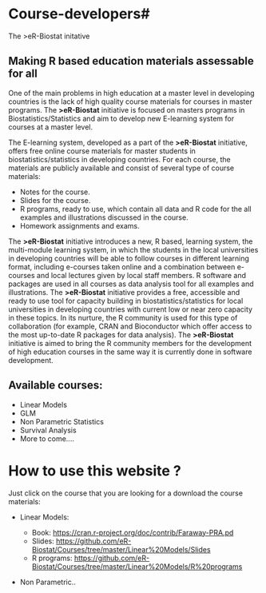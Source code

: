 # Course-developers# 
The >eR-Biostat initative
## Making R based education materials assessable for all
One of the main problems in high education at a master level in developing countries is the lack of high quality course materials for courses in master programs. The **>eR-Biostat**  initiative is focused on masters programs in Biostatistics/Statistics and aim to develop new E-learning system for courses at a master level.

The E-learning system, developed as a part of the **>eR-Biostat**  initiative, offers free online course materials for master students in biostatistics/statistics in developing countries. For each course, the materials are publicly available and consist of several type of course materials: 
* Notes for the course.
* Slides for the course.
* R programs, ready to use, which contain all data and R code for the all examples and illustrations discussed in the course.
* Homework assignments and exams.

The **>eR-Biostat** initiative introduces a new, R based, learning system, the multi-module learning system,  in which the students in the local universities in developing countries will be able to follow courses in different learning format, including e-courses taken online and a combination between e-courses and local lectures given by local staff members. R software and packages are used in all courses as data analysis tool for all examples and illustrations. The **>eR-Biostat**  initiative provides a free, accessible and ready to use tool for capacity building in biostatistics/statistics for local universities in developing countries with current low or near zero capacity in these topics. In its nurture, the R community is used for this type of collaboration (for example, CRAN and Bioconductor which offer access to the most up-to-date R packages for data analysis). The **>eR-Biostat**  initiative is aimed to bring the R community members for the development of high education courses in the same way it is currently done in software development.

## Available courses:
* Linear Models
* GLM
* Non Parametric Statistics
* Survival Analysis
* More to come....

# How to use this website ?
Just click on the course that you are looking for a download the course materials:
* Linear Models: 

  + Book: https://cran.r-project.org/doc/contrib/Faraway-PRA.pd
  + Slides: https://github.com/eR-Biostat/Courses/tree/master/Linear%20Models/Slides
  + R programs: https://github.com/eR-Biostat/Courses/tree/master/Linear%20Models/R%20programs
  
* Non Parametric..
